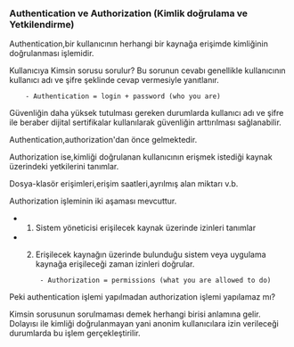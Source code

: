 ### Authentication ve Authorization (Kimlik doğrulama ve Yetkilendirme)

Authentication,bir kullanıcının herhangi bir kaynağa erişimde kimliğinin doğrulanması işlemidir.

Kullanıcıya Kimsin sorusu sorulur? Bu sorunun cevabı genellikle kullanıcının kullanıcı  adı ve  şifre şeklinde cevap vermesiyle yanıtlanır.

        - Authentication = login + password (who you are)

Güvenliğin daha yüksek tutulması gereken durumlarda kullanıcı adı ve şifre ile beraber dijital sertifikalar kullanılarak güvenliğin arttırılması sağlanabilir.

Authentication,authorization'dan önce gelmektedir.

Authorization ise,kimliği doğrulanan kullanıcının erişmek istediği kaynak üzerindeki yetkilerini tanımlar.

Dosya-klasör erişimleri,erişim saatleri,ayrılmış alan miktarı v.b.

Authorization işleminin iki aşaması mevcuttur.

- 1) Sistem yöneticisi erişilecek kaynak üzerinde izinleri tanımlar

- 2) Erişilecek kaynağın üzerinde bulunduğu sistem veya uygulama kaynağa erişileceği zaman izinleri doğrular.

          - Authorization = permissions (what you are allowed to do)

Peki authentication işlemi yapılmadan authorization işlemi yapılamaz mı?

Kimsin sorusunun sorulmaması demek herhangi birisi anlamına gelir. Dolayısı ile kimliği doğrulanmayan yani anonim kullanıcılara izin verileceği durumlarda bu işlem gerçekleştirilir.
